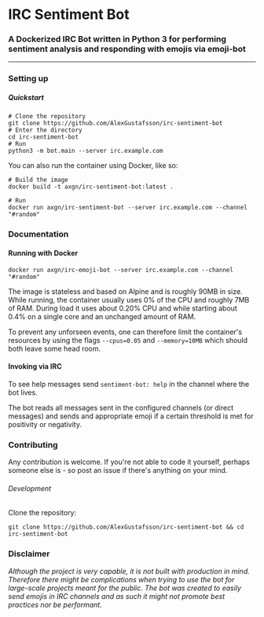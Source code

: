 # IRC Sentiment Bot
### A Dockerized IRC Bot written in Python 3 for performing sentiment analysis and responding with emojis via emoji-bot
***

### Setting up

##### Quickstart

```shell
# Clone the repository
git clone https://github.com/AlexGustafsson/irc-sentiment-bot
# Enter the directory
cd irc-sentiment-bot
# Run
python3 -m bot.main --server irc.example.com
```

You can also run the container using Docker, like so:

```shell
# Build the image
docker build -t axgn/irc-sentiment-bot:latest .

# Run
docker run axgn/irc-sentiment-bot --server irc.example.com --channel "#random"
```

### Documentation

#### Running with Docker

```shell
docker run axgn/irc-emoji-bot --server irc.example.com --channel "#random"
```

The image is stateless and based on Alpine and is roughly 90MB in size. While running, the container usually uses 0% of the CPU and roughly 7MB of RAM. During load it uses about 0.20% CPU and while starting about 0.4% on a single core and an unchanged amount of RAM.

To prevent any unforseen events, one can therefore limit the container's resources by using the flags `--cpus=0.05` and `--memory=10MB` which should both leave some head room.

#### Invoking via IRC

To see help messages send `sentiment-bot: help` in the channel where the bot lives.

The bot reads all messages sent in the configured channels (or direct messages) and sends and appropriate emoji if a certain threshold is met for positivity or negativity.

### Contributing

Any contribution is welcome. If you're not able to code it yourself, perhaps someone else is - so post an issue if there's anything on your mind.

###### Development

Clone the repository:
```
git clone https://github.com/AlexGustafsson/irc-sentiment-bot && cd irc-sentiment-bot
```

### Disclaimer

_Although the project is very capable, it is not built with production in mind. Therefore there might be complications when trying to use the bot for large-scale projects meant for the public. The bot was created to easily send emojis in IRC channels and as such it might not promote best practices nor be performant._

